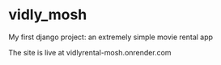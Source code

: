 # vidly_mosh

My first django project: an extremely simple movie rental app

The site is live at vidlyrental-mosh.onrender.com
